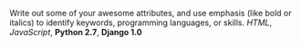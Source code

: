 Write out some of your awesome attributes, and use emphasis (like bold or italics) to identify keywords, programming languages, or skills. 
_HTML_, 
_JavaScript_, 
__Python 2.7__, 
__Django 1.0__
